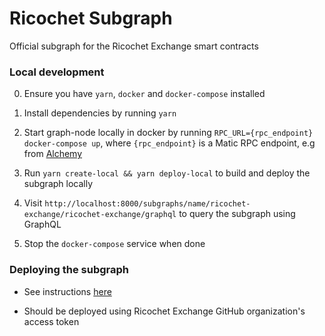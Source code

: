 # Ricochet Subgraph

Official subgraph for the Ricochet Exchange smart contracts

### Local development

0. Ensure you have `yarn`, `docker` and `docker-compose` installed

1. Install dependencies by running `yarn`

2. Start graph-node locally in docker by running `RPC_URL={rpc_endpoint} docker-compose up`, where `{rpc_endpoint}` is a Matic RPC endpoint, e.g from [Alchemy](https://alchemy.com)

3. Run `yarn create-local && yarn deploy-local` to build and deploy the subgraph locally

4. Visit `http://localhost:8000/subgraphs/name/ricochet-exchange/ricochet-exchange/graphql` to query the subgraph using GraphQL

5. Stop the `docker-compose` service when done

### Deploying the subgraph

* See instructions [here](https://thegraph.com/docs/en/hosted-service/deploy-subgraph-hosted/)

* Should be deployed using Ricochet Exchange GitHub organization's access token
